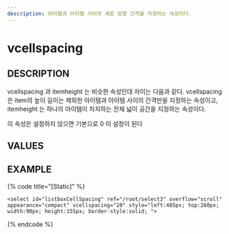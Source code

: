 ```yaml
---
description: 아이템과 아이템 사이의 세로 방향 간격을 지정하는 속성이다.    
---
```


#   vcellspacing                        

## DESCRIPTION

vcellspacing 과 itemheight 는 비슷한 속성인데 차이는 다음과 같다.
vcellspacing 은 item의 높이 길이는 제외한 아이템과 아이템 사이의 간격만을 지정하는 속성이고, 
itemheight 는 하나의 아이템이 차지하는 전체 넓이 공간을 지정하는 속성이다.

이 속성은 설정하지 않으면 기본으로 0 이 설정이 된다   
  
## VALUES



## EXAMPLE

{% code title="\[Static\]" %}
```markup
<select id="listboxCellSpacing" ref="/root/select3" overflow="scroll" 
appearance="compact" vcellspacing="20" style="left:485px; top:260px; 
width:90px; height:155px; border-style:solid; ">   
```
{% endcode %}